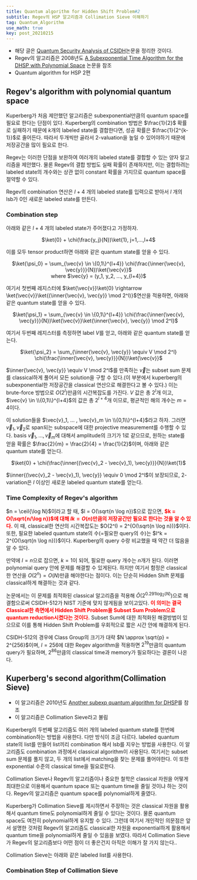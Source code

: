 ```yaml
---
title: Quantum algorithm for Hidden Shift Problem#2
subtitle: Regev의 HSP 알고리즘과 Collimation Sieve 이해하기
tag: Quantum_Algorithm
use_math: true
key: post_20210215
---
```


* 해당 글은 [Quantum Security Analysis of CSIDH](https://eprint.iacr.org/2018/537.pdf)논문을 정리한 것이다.
* Regev의 알고리즘은 2008년도 [A Subexponential Time Algorithm for the DHSP with Polynomial Space](https://arxiv.org/pdf/quant-ph/0406151.pdf) 논문을 참조
* Quantum algorithm for HSP 2편

$\newcommand{\ket}[1]{\left| #1 \right>}$
$\newcommand{\bra}[1]{\left< #1 \right|}$
$\newcommand{\norm}[1]{\left| #1 \right|}$
$\newcommand{\inner}[1]{\left< #1 \right>}$
$\newcommand{\ceil}[1]{\lceil #1 \rceil}$
$\newcommand{\floor}[1]{\lfloor #1 \rfloor}$

## Regev's algorithm with polynomial quantum space

Kuperberg가 처음 제안했던 알고리즘은 subexponential만큼의 quantum space를 필요로 한다는 단점이 있다. Kuperberg의 combination 방법은 $\frac{1}{2}$ 확률로 실패하기 때문에 $k$개의 labeled state를 결합한다면, 성공 확률은 $\frac{1}{2^{k-1}}$로 줄어든다. 따라서 두개씩만 골라서 2-valuation을 높일 수 있어야하기 때문에 저장공간을 많이 필요로 한다.

Regev는 이러한 단점을 보완하여 여러개의 labeled state를 결합할 수 있는 양자 알고리즘을 제안했다. 물론 Regev의 결합 방법도 실패 확률이 존재하지만, 이는 결합하려는 labeled state의 개수와는 상관 없이 constant 확률을 가지므로 quantum space를 절약할 수 있다.

Regev의 combination 연산은 $l+4$ 개의 labeled state를 입력으로 받아서 $l$ 개의 lsb가 0인 새로운 labeled state를 만든다.

### Combination step

아래와 같은 $l+4$ 개의 labeled state가 주어졌다고 가정하자.

<center>$\ket{0} + \chi(\frac{y_j}{N})\ket{1}, j=1,...,l+4$</center>

이를 모두 tensor product하면 아래와 같은 quantum state를 얻을 수 있다.

<center>$\ket{\psi_0} = \sum_{\vec{v} \in \{0,1\}^{l+4}} \chi(\frac{\inner{\vec{v}, \vec{y}}}{N})\ket{\vec{v}}$<br> where $\vec{y} = (y_1, y_2, ..., y_{l+4})$</center>

여기서 첫번째 레지스터에 $\ket{\vec{v}}\ket{0} \rightarrow \ket{\vec{v}}\ket{(\inner{\vec{v}, \vec{y}} \mod 2^l)}$연산을 적용하면, 아래와 같은 quantum state를 얻을 수 있다.

<center>$\ket{\psi_1} = \sum_{\vec{v} \in \{0,1\}^{l+4}} \chi(\frac{\inner{\vec{v}, \vec{y}}}{N})\ket{\vec{v}}\ket{\inner{\vec{v}, \vec{y}} \mod 2^l}$</center>

여기서 두번째 레지스터를 측정하면 label $V$를 얻고, 아래와 같은 quantum state를 얻는다.

<center>$\ket{\psi_2} = \sum_{\inner{\vec{v}, \vec{y}} \equiv V \mod 2^l} \chi(\frac{\inner{\vec{v}, \vec{y}}}{N})\ket{\vec{v}}$</center>

$\inner{\vec{v}, \vec{y}} \equiv V \mod 2^l$를 만족하는 $\vec{v}$는 subset sum 문제를 classical하게 풀어서 모든 solution을 구할 수 있다.(이 부분에서 kuperberg의 subexponential한 저장공간을 classical 연산으로 해결한다고 볼 수 있다.) 이는 brute-force 방법으로 $O(2^l)$만큼의 시간복잡도를 가진다. $V$ 값은 총 $2^l$개 이고, $\vec{v} \in \\{0,1\\}^{l+4}$의 값은 총 $2^{l+4}$개 이므로, 평균적인 해의 개수는 $m = 4$이다.

 이 solution들을 $\vec{v}_1, ... , \vec{v}_m \in \\{0,1\\}^{l+4}$라고 하자. 그러면 $\vec{v}_1, \vec{v}_2$로 span되는 subspace에 대한 projective measurement를 수행할 수 있다. basis $\vec{v}_1, ... , \vec{v}_m$에 대해서 amplitude의 크기가 1로 같으므로, 원하는 state를 얻을 확률은 $\frac{2}{m} = \frac{2}{4} = \frac{1}{2}$이며, 아래와 같은 quantum state를 얻는다.

 <center>$\ket{0} + \chi(\frac{\inner{(\vec{v}_2 - \vec{v}_1), \vec{y}}}{N})\ket{1}$</center>

$\inner{(\vec{v}_2 - \vec{v}_1), \vec{y}} \equiv 0 \mod 2^l$이 보장되므로, 2-variation은 $l$ 이상인 새로운 labeled quantum state를 얻는다.

### Time Complexity of Regev's algorithm

$n = \ceil{\log N}$이라고 할 때, $l = O(\sqrt{n \log n})$으로 잡으면, **<font color='red'>$k = O(\sqrt{n/\log n})$에 대해 $lk = O(n)$만큼의 저장공간만 필요로 한다는 것을 알 수 있다.</font>** 이 때, classical한 연산의 시간복잡도는 $O(2^l) = 2^{O(\sqrt{n \log n})}$이다. 또한, 필요한 labeled quantum state의 수(=필요한 query의 수)는 $l^k = 2^{O(\sqrt{n \log n})}$이다. Kuperberg의 query 수랑 비교했을 때 약간 더 많음을 알 수 있다.

만약에 $l = n$으로 잡으면, $k = 1$이 되어, 필요한 query 개수는 $n$개가 된다. 이러면 polynomial query 안에 문제를 해결할 수 있게된다. 하지만 여기서 함정은 classical한 연산을 $O(2^n) = O(N)$만큼 해야한다는 점이다. 이는 단순히 Hidden Shift 문제를 classical하게 해결하는 것과 같다. 

논문에서는 이 문제를 최적화된 classical 알고리즘을 적용해 $\tilde{O}(2^{0.291 \log_2(N)})$으로 해결함으로써 CSIDH-512가 NIST 기준에 맞지 않게됨을 보이고있다. **<font color='red'>이 의미는 결국 Classical한 측면에서 Hidden Shift Problem을 Subset Sum Problem으로 quantum reduction시켰다는 것이다.</font>** Subset Sum에 대한 최적화된 해결방법이 있으므로 이를 통해 Hidden Shift Problem를 우회적으로 짧은 시간 안에 해결하게 된다.

CSIDH-512의 경우에 Class Group의 크기가 대략 $N \approx \sqrt{p} = 2^{256}$이며, $l = 256$에 대한 Regev algorithm을 적용하면 $2^{19}$만큼의 quantum query가 필요하며, $2^{86}$만큼의 classical time과 memory가 필요하다는 결론이 나온다.

## Kuperberg's second algorithm(Collimation Sieve)

* 이 알고리즘은 2010년도 [Another subexp quantum algorithm for DHSP](https://arxiv.org/pdf/1112.3333.pdf)를 참조
* 이 알고리즘은 Collimation Sieve라고 불림

Kuperberg의 두번째 알고리즘도 여러 개의 labeled quantum state를 한번에 combination하는 방법을 사용한다. 다만 방식이 조금 다르다. labeled quantum state의 list를 만들어 list끼리 combination 해서 lsb를 지우는 방법을 사용한다. 이 알고리즘도 combination 과정에서 classical algorithm이 사용된다. 여기서는 subset sum 문제를 풀지 않고, 두 개의 list에서 matching을 찾는 문제를 풀어야한다. 이 또한 exponential 수준의 classical time을 필요로한다.

Collimation Sieve나 Regev의 알고리즘이나 중요한 철학은 classical 자원을 어떻게 최대한으로 이용해서 quantum space 또는 quantum time을 줄일 것이냐 하는 것이다. Regev의 알고리즘은 quantum space를 polynomial하게 줄였다.

Kuperberg가 Collimation Sieve를 제시하면서 주장하는 것은 classical 자원을 활용해서 quantum time도 polynomial하게 줄일 수 있다는 것이다. 물론 quantum space도 여전히 polynomial하게 유지할 수 있다. 그런데 여기서 개인적인 의문점은 앞서 설명한 것처럼 Regev의 알고리즘도 classical한 자원을 exponential하게 활용해서 quantum time을 polynomial하게 줄일 수 있음을 보였다. 따라서 Collimation Sieve가 Regev의 알고리즘보다 어떤 점이 더 좋은건지 아직은 이해가 잘 가지 않는다..

Collimation Sieve는 아래와 같은 labeled list를 사용한다.



### Combination Step of Collimation Sieve

